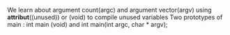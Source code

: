We learn about argument count(argc) and argument vector(argv)
using __attribut__((unused)) or (void) to compile unused variables
Two prototypes of main : int main (void) and int main(int argc, char * argv);
